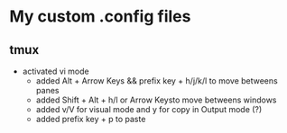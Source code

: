 # My custom .config files

## tmux
* activated vi mode
  * added Alt + Arrow Keys && prefix key + h/j/k/l to move betweens panes
  * added Shift + Alt + h/l or Arrow Keysto move betweens windows
  * added v/V for visual mode and y for copy in Output mode (?)
  * added prefix key + p to paste
